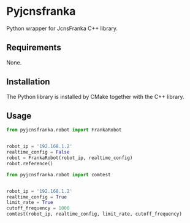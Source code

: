 Pyjcnsfranka
============
Python wrapper for JcnsFranka C++ library.

Requirements
------------
None.

Installation
------------
The Python library is installed by CMake together with the
C++ library.

Usage
-----
```python
from pyjcnsfranka.robot import FrankaRobot


robot_ip = '192.168.1.2'
realtime_config = False
robot = FrankaRobot(robot_ip, realtime_config)
robot.reference()
```

```python
from pyjcnsfranka.robot import comtest


robot_ip = '192.168.1.2'
realtime_config = True
limit_rate = True
cutoff_frequency = 1000
comtest(robot_ip, realtime_config, limit_rate, cutoff_frequency)
```